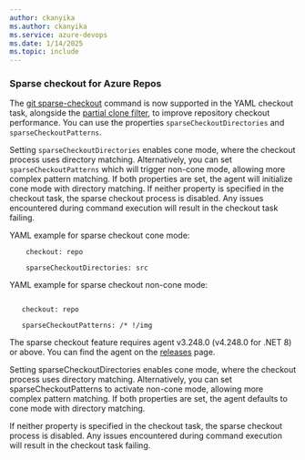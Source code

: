 ```yaml
---
author: ckanyika
ms.author: ckanyika
ms.service: azure-devops
ms.date: 1/14/2025
ms.topic: include
---
```


### Sparse checkout for Azure Repos

The [git sparse-checkout](https://github.blog/open-source/git/bring-your-monorepo-down-to-size-with-sparse-checkout/) command is now supported in the YAML checkout task, alongside the [partial clone filter](https://learn.microsoft.com/en-us/azure/devops/pipelines/yaml-schema/steps-checkout?view=azure-pipelines), to improve repository checkout performance. You can use the properties `sparseCheckoutDirectories` and `sparseCheckoutPatterns`.

Setting `sparseCheckoutDirectories` enables cone mode, where the checkout process uses directory matching. Alternatively, you can set `sparseCheckoutPatterns` which will trigger non-cone mode, allowing more complex pattern matching. If both properties are set, the agent will initialize cone mode with directory matching. If neither property is specified in the checkout task, the sparse checkout process is disabled. Any issues encountered during command execution will result in the checkout task failing.

YAML example for sparse checkout cone mode:
```
    checkout: repo
    
    sparseCheckoutDirectories: src
```

YAML example for sparse checkout non-cone mode:
```

   checkout: repo

   sparseCheckoutPatterns: /* !/img 

```

The sparse checkout feature requires agent v3.248.0 (v4.248.0 for .NET 8) or above. You can find the agent on the [releases](https://github.com/microsoft/azure-pipelines-agent/releases) page.


Setting sparseCheckoutDirectories enables cone mode, where the checkout process uses directory matching. Alternatively, you can set sparseCheckoutPatterns to activate non-cone mode, allowing more complex pattern matching. If both properties are set, the agent defaults to cone mode with directory matching.

If neither property is specified in the checkout task, the sparse checkout process is disabled. Any issues encountered during command execution will result in the checkout task failing.



